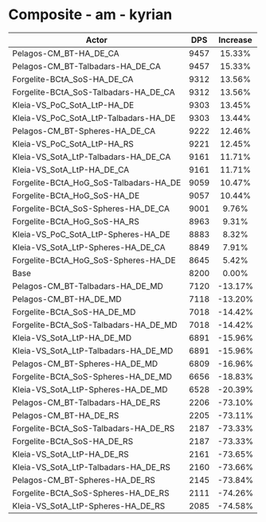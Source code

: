 # Composite - am - kyrian
| Actor | DPS | Increase |
|---|:---:|:---:|
|Pelagos-CM_BT-HA_DE_CA|9457|15.33%|
|Pelagos-CM_BT-Talbadars-HA_DE_CA|9457|15.33%|
|Forgelite-BCtA_SoS-HA_DE_CA|9312|13.56%|
|Forgelite-BCtA_SoS-Talbadars-HA_DE_CA|9312|13.56%|
|Kleia-VS_PoC_SotA_LtP-HA_DE|9303|13.45%|
|Kleia-VS_PoC_SotA_LtP-Talbadars-HA_DE|9303|13.44%|
|Pelagos-CM_BT-Spheres-HA_DE_CA|9222|12.46%|
|Kleia-VS_PoC_SotA_LtP-HA_RS|9221|12.45%|
|Kleia-VS_SotA_LtP-Talbadars-HA_DE_CA|9161|11.71%|
|Kleia-VS_SotA_LtP-HA_DE_CA|9161|11.71%|
|Forgelite-BCtA_HoG_SoS-Talbadars-HA_DE|9059|10.47%|
|Forgelite-BCtA_HoG_SoS-HA_DE|9057|10.44%|
|Forgelite-BCtA_SoS-Spheres-HA_DE_CA|9001|9.76%|
|Forgelite-BCtA_HoG_SoS-HA_RS|8963|9.31%|
|Kleia-VS_PoC_SotA_LtP-Spheres-HA_DE|8883|8.32%|
|Kleia-VS_SotA_LtP-Spheres-HA_DE_CA|8849|7.91%|
|Forgelite-BCtA_HoG_SoS-Spheres-HA_DE|8645|5.42%|
|Base|8200|0.00%|
|Pelagos-CM_BT-Talbadars-HA_DE_MD|7120|-13.17%|
|Pelagos-CM_BT-HA_DE_MD|7118|-13.20%|
|Forgelite-BCtA_SoS-HA_DE_MD|7018|-14.42%|
|Forgelite-BCtA_SoS-Talbadars-HA_DE_MD|7018|-14.42%|
|Kleia-VS_SotA_LtP-HA_DE_MD|6891|-15.96%|
|Kleia-VS_SotA_LtP-Talbadars-HA_DE_MD|6891|-15.96%|
|Pelagos-CM_BT-Spheres-HA_DE_MD|6809|-16.96%|
|Forgelite-BCtA_SoS-Spheres-HA_DE_MD|6656|-18.83%|
|Kleia-VS_SotA_LtP-Spheres-HA_DE_MD|6528|-20.39%|
|Pelagos-CM_BT-Talbadars-HA_DE_RS|2206|-73.10%|
|Pelagos-CM_BT-HA_DE_RS|2205|-73.11%|
|Forgelite-BCtA_SoS-Talbadars-HA_DE_RS|2187|-73.33%|
|Forgelite-BCtA_SoS-HA_DE_RS|2187|-73.33%|
|Kleia-VS_SotA_LtP-HA_DE_RS|2161|-73.65%|
|Kleia-VS_SotA_LtP-Talbadars-HA_DE_RS|2160|-73.66%|
|Pelagos-CM_BT-Spheres-HA_DE_RS|2145|-73.84%|
|Forgelite-BCtA_SoS-Spheres-HA_DE_RS|2111|-74.26%|
|Kleia-VS_SotA_LtP-Spheres-HA_DE_RS|2085|-74.58%|
